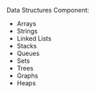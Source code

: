 Data Structures Component:
   - Arrays
   - Strings
   - Linked Lists
   - Stacks
   - Queues
   - Sets
   - Trees
   - Graphs
   - Heaps